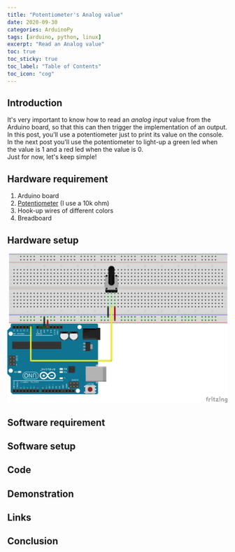```yaml
---
title: "Potentiometer's Analog value"
date: 2020-09-30
categories: ArduinoPy
tags: [arduino, python, linux]
excerpt: "Read an Analog value"
toc: true
toc_sticky: true
toc_label: "Table of Contents"
toc_icon: "cog"
---
```


## Introduction
It's very important to know how to read an *analog input* value from the Arduino board, so that this can then trigger the implementation of an output.<br>
In this post, you'll use a potentiometer just to print its value on the console. In the next post you'll use the potentiometer to light-up a green led when the value is 1 and a red led when the value is 0.<br>
Just for now, let's keep simple!

## Hardware requirement
1. Arduino board
2. [Potentiometer](https://www.arduino.cc/en/tutorial/potentiometer) (I use a 10k ohm)
3. Hook-up wires of different colors
4. Breadboard

## Hardware setup
![Potentiometer Setup](/assets/images/posts/arduino/pot_1.png)

## Software requirement

## Software setup

## Code

## Demonstration

## Links

## Conclusion